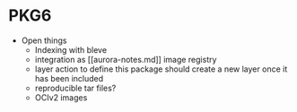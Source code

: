 
# PKG6
- Open things
  - Indexing with bleve
  - integration as [[aurora-notes.md]] image registry
  - layer action to define this package should create a new layer once it has been included
  - reproducible tar files?
  - OCIv2 images

